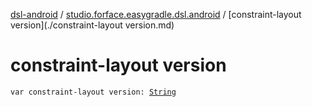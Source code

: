 [dsl-android](../index.md) / [studio.forface.easygradle.dsl.android](index.md) / [constraint-layout version](./constraint-layout version.md)

# constraint-layout version

`var constraint-layout version: `[`String`](https://kotlinlang.org/api/latest/jvm/stdlib/kotlin/-string/index.html)